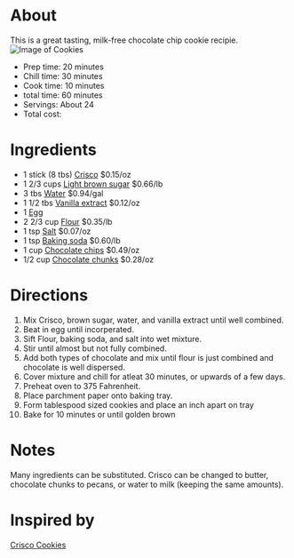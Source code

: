 # About
 This is a great tasting, milk-free chocolate chip cookie recipie. 
 ![Image of Cookies](https://sweetsimplevegan.com/wp-content/uploads/2019/03/Classic-Vegan-Chocolate-Chip-Cookies-Sweet-Simple-Vegan-3-copy.jpg)

 * Prep time: 20 minutes
 * Chill time: 30 minutes
 * Cook time: 10 minutes 
 * total time: 60 minutes
 * Servings: About 24 
 * Total cost:
# Ingredients
* 1 stick (8 tbs) [Crisco](https://www.walmart.com/ip/2-Pack-Crisco-Baking-Sticks-Butter-Flavor-All-Vegetable-Shortening/902200210?athcpid=902200210&athpgid=athenaItemPage&athcgid=null&athznid=PWVUB&athieid=v0&athstid=CS020&athguid=c6e00849-833-16d72bd455ced4&athancid=null&athena=true) $0.15/oz 
* 1 2/3 cups [Light brown sugar](https://www.walmart.com/ip/4-Pack-Great-Value-Light-Brown-Sugar-2-Lb/47231817) $0.66/lb 
* 3 tbs [Water](https://www.walmart.com/ip/Great-Value-Distilled-Water-1-Gallon/10315382) $0.94/gal 
* 1 1/2 tbs [Vanilla extract](https://www.walmart.com/ip/3-Pack-Baker-s-Imitation-Vanilla-Extract-8-fl-oz/527790396) $0.12/oz
* 1 [Egg](https://www.walmart.com/ip/Great-Value-Large-White-Eggs-12-count-24-oz/145051970) 
* 2 2/3 cup [Flour](https://www.walmart.com/ip/2-Pack-Great-Value-All-Purpose-Flour-10-Lb/47231824) $0.35/lb 
* 1 tsp [Salt](https://www.walmart.com/ip/4-Pack-Great-Value-Iodized-Salt-26-oz/47225759) $0.07/oz 
* 1 tsp [Baking soda](https://www.walmart.com/ip/2-pack-Arm-Hammer-Pure-Baking-Soda-4-lb/243017576) $0.60/lb
* 1 cup [Chocolate chips](https://www.walmart.com/ip/Enjoy-Life-Semi-Sweet-Dairy-Free-Mini-Chocolate-Chips-Vegan-10-oz/25524596?athcpid=25524596&athpgid=athenaItemPage&athcgid=null&athznid=PWVUB&athieid=v0&athstid=CS020&athguid=3517af0f-470-16d72c6d7731eb&athancid=null&athena=true) $0.49/oz 
* 1/2 cup [Chocolate chunks](https://www.walmart.com/ip/Ghirardelli-60-Cacao-Bittersweet-Chocolate-Baking-Chips-20-oz/35772155) $0.28/oz 

# Directions
1. Mix Crisco, brown sugar, water, and vanilla extract until well combined.
2. Beat in egg until incorperated.
3. Sift Flour, baking soda, and salt into wet mixture.
4. Stir until almost but not fully combined.
5. Add both types of chocolate and mix until flour is just combined and chocolate is well dispersed.
6. Cover mixture and chill for atleat 30 minutes, or upwards of a few days. 
7. Preheat oven to 375 Fahrenheit.
8. Place parchment paper onto baking tray.
9. Form tablespood sized cookies and place an inch apart on tray
10. Bake for 10 minutes or until golden brown


# Notes
Many ingredients can be substituted. Crisco can be changed to butter, chocolate chunks to pecans, or water to milk (keeping the same amounts).  
# Inspired by
[Crisco Cookies](http://crisco.com/recipes/ultimate-chocolate-chip-cookies-2102)



